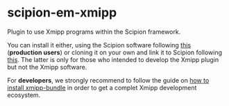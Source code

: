 # scipion-em-xmipp

Plugin to use Xmipp programs within the Scipion framework.

You can install it either, using the Scipion software following 
[this](https://scipion-em.github.io/docs/docs/scipion-modes/install-from-sources.html#step-4-installing-xmipp3-and-other-em-plugins) (**production users**) 
or cloning it on your own and link it to Scipion following 
[this](https://scipion-em.github.io/docs/docs/scipion-modes/install-plugins-command-line.html#devel-mode). The latter is only for those who intended to develop the Xmipp plugin but not the Xmipp software.

For **developers**, we strongly recommend to follow the guide on [how to install xmipp-bundle](https://github.com/i2pc/xmipp#getting-started) in order to get a complet Xmipp development ecosystem.
